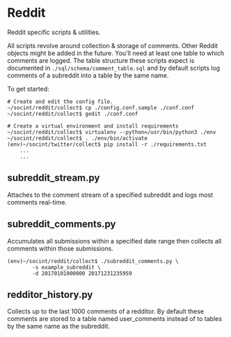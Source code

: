 # Reddit

Reddit specific scripts & utilities.

All scripts revolve around collection & storage of comments. Other Reddit objects might be added in the future. You'll need at least one table to which comments are logged. The table structure these scripts expect is documented in `./sql/schema/comment_table.sql` and by default scripts log comments of a subreddit into a table by the same name.

To get started:
```
# Create and edit the config file.
~/socint/reddit/collect$ cp ./config.conf.sample ./conf.conf
~/socint/reddit/collect$ gedit ./conf.conf

# Create a virtual environment and install requirements
~/socint/reddit/collect$ virtualenv --python=/usr/bin/python3 ./env
~/socint/reddit/collect$ . ./env/bin/activate
(env)~/socint/twitter/collect$ pip install -r ./requirements.txt
    ...
    ...
```

## subreddit_stream.py

Attaches to the comment stream of a specified subreddit and logs most comments real-time.

## subreddit_comments.py

Accumulates all submissions within a specified date range then collects all comments within those submissions.

```
(env)~/socint/reddit/collect$ ./subreddit_comments.py \
        -s example_subreddit \
        -d 20170101000000 20171231235959
```

## redditor_history.py

Collects up to the last 1000 comments of a redditor. By default these comments are stored to a table named user_comments instead of to tables by the same name as the subreddit.
